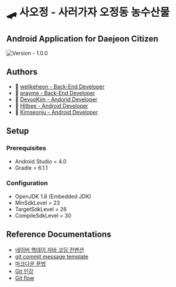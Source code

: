 # 🛹 사오정 - 사러가자 오정동 농수산물
## Android Application for Daejeon Citizen
![Version - 1.0.0](https://img.shields.io/badge/Version-1.0.0-orange.svg)

## Authors
- 🍕 [welikeheon - Back-End Developer](https://github.com/welikeheon)
- 🍙 [prayme - Back-End Developer](https://github.com/plzprayme)
- 🍔 [DevooKim - Andorid Developer](https://github.com/DevooKim)
- 🐝 [Hitbee - Android Developer](https://github.com/Hitbee)
- 🍖 [Kimseonju - Android Developer](https://github.com/Kimseonju)

## Setup
### Prerequisites ###

* Android Studio = 4.0
* Gradle = 6.1.1 

### Configuration

* OpenJDK 1.8 (Embedded JDK)
* MinSdkLevel = 23
* TargetSdkLevel = 26
* CompileSdkLevel = 30

## Reference Documentations

* [네이버 핵데이 자바 코딩 컨벤션](https://naver.github.io/hackday-conventions-java/)
* [git commit message template](https://junwoo45.github.io/2020-02-06-commit_template/)
* [마크다운 문법](https://heropy.blog/2017/09/30/markdown/)
* [Git 인강](https://tacademy.skplanet.com/live/player/onlineLectureDetail.action?seq=171#sec2)
* [Git flow](https://gmlwjd9405.github.io/2018/05/11/types-of-git-branch.html)
